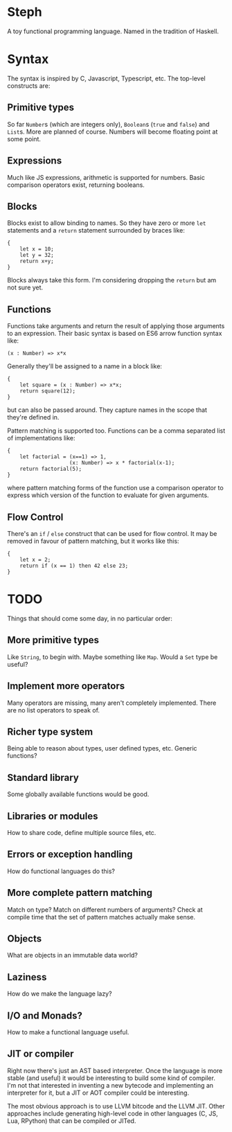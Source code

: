 # Steph

A toy functional programming language. Named in the tradition of Haskell.

# Syntax

The syntax is inspired by C, Javascript, Typescript, etc. The top-level
constructs are:

## Primitive types

So far `Number`s (which are integers only), `Boolean`s (`true` and 
`false`) and `List`s. More are planned of course. Numbers will become
floating point at some point.

## Expressions

Much like JS expressions, arithmetic is supported for numbers. Basic
comparison operators exist, returning booleans.

## Blocks

Blocks exist to allow binding to names. So they have zero or more `let`
statements and a `return` statement surrounded by braces like:
```
{
    let x = 10;
    let y = 32;
    return x+y;
}
```
Blocks always take this form. I'm considering dropping the `return` but
am not sure yet.

## Functions

Functions take arguments and return the result of applying those
arguments to an expression. Their basic syntax is based on ES6 arrow
function syntax like:
```
(x : Number) => x*x
```
Generally they'll be assigned to a name in a block like:
```
{
    let square = (x : Number) => x*x;
    return square(12);
}
```
but can also be passed around. They capture names in the scope that
they're defined in.

Pattern matching is supported too. Functions can be a comma separated
list of implementations like:
```
{
    let factorial = (x==1) => 1,
                    (x: Number) => x * factorial(x-1);
    return factorial(5);
}
```
where pattern matching forms of the function use a comparison operator
to express which version of the function to evaluate for given 
arguments.

## Flow Control

There's an `if` / `else` construct that can be used for flow control.
It may be removed in favour of pattern matching, but it works like
this:
```
{
    let x = 2;
    return if (x == 1) then 42 else 23;
}
```


# TODO

Things that should come some day, in no particular order:

## More primitive types

Like `String`, to begin with. Maybe something like `Map`. Would a `Set`
type be useful?

## Implement more operators

Many operators are missing, many aren't completely implemented. There
are no list operators to speak of.

## Richer type system

Being able to reason about types, user defined types, etc. Generic
functions?

## Standard library

Some globally available functions would be good.

## Libraries or modules

How to share code, define multiple source files, etc.

## Errors or exception handling

How do functional languages do this?

## More complete pattern matching

Match on type? Match on different numbers of arguments? Check at
compile time that the set of pattern matches actually make sense.

## Objects

What are objects in an immutable data world?

## Laziness

How do we make the language lazy?

## I/O and Monads?

How to make a functional language useful.

## JIT or compiler

Right now there's just an AST based interpreter. Once the language is
more stable (and useful) it would be interesting to build some kind of
compiler. I'm not that interested in inventing a new bytecode and
implementing an interpreter for it, but a JIT or AOT compiler could be
interesting.

The most obvious approach is to use LLVM bitcode and the LLVM JIT.
Other approaches include generating high-level code in other languages
(C, JS, Lua, RPython) that can be compiled or JITed.